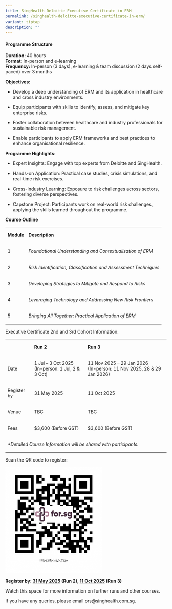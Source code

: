 ```yaml
---
title: SingHealth Deloitte Executive Certificate in ERM
permalink: /singhealth-deloitte-executive-certificate-in-erm/
variant: tiptap
description: ""
---
```

<h4><strong>Programme Structure</strong></h4>
<p><strong>Duration: </strong>40 hours
<br><strong>Format: </strong>In-person and e-learning
<br><strong>Frequency: </strong>In-person (3 days), e-learning &amp; team
discussion (2 days self-paced) over 3 months
<br>
</p>
<p><strong>Objectives:</strong>
</p>
<ul data-tight="true" class="tight">
<li>
<p>Develop a deep understanding of ERM and its application in healthcare
and cross industry environments.</p>
</li>
<li>
<p>Equip participants with skills to identify, assess, and mitigate key enterprise
risks.</p>
</li>
<li>
<p>Foster collaboration between healthcare and industry professionals for
sustainable risk management.</p>
</li>
<li>
<p>Enable participants to apply ERM frameworks and best practices to enhance
organisational resilience.</p>
</li>
</ul>
<p></p>
<p><strong>Programme Highlights:<br></strong>
</p>
<ul data-tight="true" class="tight">
<li>
<p>Expert Insights: Engage with top experts from Deloitte and SingHealth.</p>
</li>
<li>
<p>Hands-on Application: Practical case studies, crisis simulations, and
real-time risk exercises.</p>
</li>
<li>
<p>Cross-Industry Learning: Exposure to risk challenges across sectors, fostering
diverse perspectives.</p>
</li>
<li>
<p>Capstone Project: Participants work on real-world risk challenges, applying
the skills learned throughout the programme.</p>
<p></p>
</li>
</ul>
<p><strong>Course Outline</strong>
</p>
<table style="minWidth: 50px">
<colgroup>
<col>
<col>
</colgroup>
<tbody>
<tr>
<td rowspan="1" colspan="1">
<p><strong>Module</strong>
</p>
</td>
<td rowspan="1" colspan="1">
<p><strong>Description</strong>
</p>
</td>
</tr>
<tr>
<td rowspan="1" colspan="1">
<p>1</p>
</td>
<td rowspan="1" colspan="1">
<p><em>Foundational Understanding and Contextualisation of ERM</em>
</p>
</td>
</tr>
<tr>
<td rowspan="1" colspan="1">
<p>2</p>
</td>
<td rowspan="1" colspan="1">
<p><em>Risk Identification, Classification and Assessment Techniques</em>
</p>
</td>
</tr>
<tr>
<td rowspan="1" colspan="1">
<p>3</p>
</td>
<td rowspan="1" colspan="1">
<p><em>Developing Strategies to Mitigate and Respond to Risks</em>
</p>
</td>
</tr>
<tr>
<td rowspan="1" colspan="1">
<p>4</p>
</td>
<td rowspan="1" colspan="1">
<p><em>Leveraging Technology and Addressing New Risk Frontiers</em>
</p>
</td>
</tr>
<tr>
<td rowspan="1" colspan="1">
<p>5</p>
</td>
<td rowspan="1" colspan="1">
<p><em>Bringing All Together: Practical Application of ERM</em>
</p>
</td>
</tr>
</tbody>
</table>
<p></p>
<p>Executive Certificate 2nd and 3rd Cohort Information:</p>
<table style="minWidth: 75px">
<colgroup>
<col>
<col>
<col>
</colgroup>
<tbody>
<tr>
<td rowspan="1" colspan="1">
<p></p>
</td>
<td rowspan="1" colspan="1">
<p><strong>Run 2</strong>
</p>
</td>
<td rowspan="1" colspan="1">
<p><strong>Run 3</strong>
</p>
</td>
</tr>
<tr>
<td rowspan="1" colspan="1">
<p>Date</p>
</td>
<td rowspan="1" colspan="1">
<p>1 Jul – 3 Oct 2025
<br>(In-person: 1 Jul, 2 &amp; 3 Oct)</p>
</td>
<td rowspan="1" colspan="1">
<p>11 Nov 2025 – 29 Jan 2026
<br>(In-person: 11 Nov 2025, 28 &amp; 29 Jan 2026)</p>
</td>
</tr>
<tr>
<td rowspan="1" colspan="1">
<p>Register by</p>
</td>
<td rowspan="1" colspan="1">
<p>31 May 2025</p>
</td>
<td rowspan="1" colspan="1">
<p>11 Oct 2025</p>
</td>
</tr>
<tr>
<td rowspan="1" colspan="1">
<p>Venue</p>
</td>
<td rowspan="1" colspan="1">
<p>TBC</p>
</td>
<td rowspan="1" colspan="1">
<p>TBC</p>
</td>
</tr>
<tr>
<td rowspan="1" colspan="1">
<p>Fees</p>
</td>
<td rowspan="1" colspan="1">
<p>$3,600 (Before GST)</p>
</td>
<td rowspan="1" colspan="1">
<p>$3,600 (Before GST)</p>
</td>
</tr>
<tr>
<td rowspan="1" colspan="3">
<p><em>*Detailed Course Information will be shared with participants.</em>
</p>
</td>
</tr>
</tbody>
</table>
<p></p>
<p>Scan the QR code to register:</p>
<p></p>
<p></p>
<div class="isomer-image-wrapper">
<img style="width: 60%;" height="auto" width="100%" alt="" src="/images/run2n3shdermreg.png">
</div>
<p><strong>Register by: <u>31 May 2025</u> (Run 2)<u>,</u> <u>11 Oct 2025</u> (Run 3)</strong>
</p>
<p>Watch this space for more information on further runs and other courses.</p>
<p>If you have any queries, please email ors@singhealth.com.sg.</p>